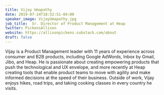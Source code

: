 ```yaml
---
title: Vijay Umapathy
date: 2019-07-24T18:52:51-04:00
speaker_image: VijayUmapathy.jpg
job_title:  Sr. Director of Product Management at Heap
twitter: PickensAllison
website: https://allisonpickens.substack.com/about
draft: false
---
```


Vijay is a Product Management leader with 11 years of experience across consumer and B2B products, including Google AdWords, Inbox by Gmail, Jibo, and Heap. He is passionate about creating empowering products that push the technological and UX envelope, and more recently at Heap creating tools that enable product teams to move with agility and make informed decisions at the speed of their business. Outside of work, Vijay enjoys hikes, road trips, and taking cooking classes in every country he visits.